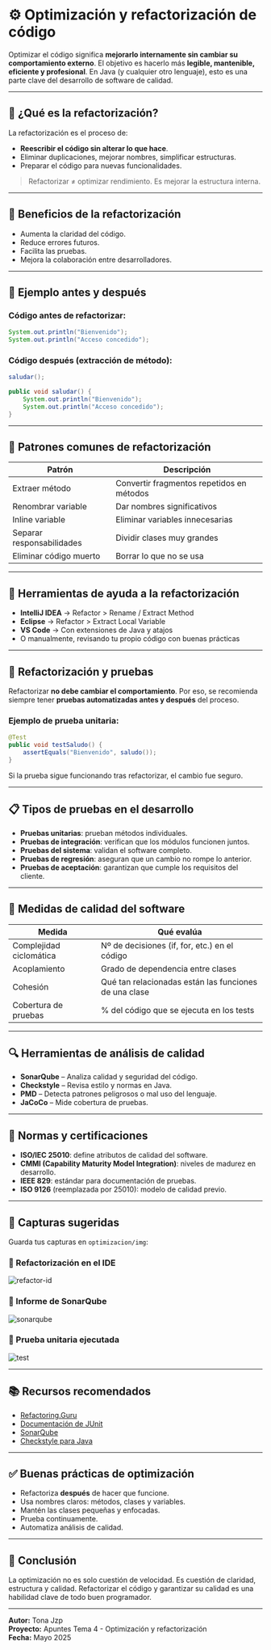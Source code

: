 # ⚙️ Optimización y refactorización de código

Optimizar el código significa **mejorarlo internamente sin cambiar su comportamiento externo**. El objetivo es hacerlo más **legible, mantenible, eficiente y profesional**. En Java (y cualquier otro lenguaje), esto es una parte clave del desarrollo de software de calidad.

---

## 🧠 ¿Qué es la refactorización?

La refactorización es el proceso de:
- **Reescribir el código sin alterar lo que hace**.
- Eliminar duplicaciones, mejorar nombres, simplificar estructuras.
- Preparar el código para nuevas funcionalidades.

> Refactorizar ≠ optimizar rendimiento. Es mejorar la estructura interna.

---

## 🎯 Beneficios de la refactorización

- Aumenta la claridad del código.
- Reduce errores futuros.
- Facilita las pruebas.
- Mejora la colaboración entre desarrolladores.

---

## 🧱 Ejemplo antes y después

### Código antes de refactorizar:

```java
System.out.println("Bienvenido");
System.out.println("Acceso concedido");
```

### Código después (extracción de método):

```java
saludar();

public void saludar() {
    System.out.println("Bienvenido");
    System.out.println("Acceso concedido");
}
```

---

## 🧰 Patrones comunes de refactorización

| Patrón | Descripción |
|--------|-------------|
| Extraer método | Convertir fragmentos repetidos en métodos |
| Renombrar variable | Dar nombres significativos |
| Inline variable | Eliminar variables innecesarias |
| Separar responsabilidades | Dividir clases muy grandes |
| Eliminar código muerto | Borrar lo que no se usa |

---

## 🔧 Herramientas de ayuda a la refactorización

- **IntelliJ IDEA** → Refactor > Rename / Extract Method
- **Eclipse** → Refactor > Extract Local Variable
- **VS Code** → Con extensiones de Java y atajos
- O manualmente, revisando tu propio código con buenas prácticas

---

## 🧪 Refactorización y pruebas

Refactorizar **no debe cambiar el comportamiento**. Por eso, se recomienda siempre tener **pruebas automatizadas antes y después** del proceso.

### Ejemplo de prueba unitaria:

```java
@Test
public void testSaludo() {
    assertEquals("Bienvenido", saludo());
}
```

Si la prueba sigue funcionando tras refactorizar, el cambio fue seguro.

---

## 📋 Tipos de pruebas en el desarrollo

- **Pruebas unitarias**: prueban métodos individuales.
- **Pruebas de integración**: verifican que los módulos funcionen juntos.
- **Pruebas del sistema**: validan el software completo.
- **Pruebas de regresión**: aseguran que un cambio no rompe lo anterior.
- **Pruebas de aceptación**: garantizan que cumple los requisitos del cliente.

---

## 📐 Medidas de calidad del software

| Medida | Qué evalúa |
|--------|-------------|
| Complejidad ciclomática | Nº de decisiones (if, for, etc.) en el código |
| Acoplamiento | Grado de dependencia entre clases |
| Cohesión | Qué tan relacionadas están las funciones de una clase |
| Cobertura de pruebas | % del código que se ejecuta en los tests |

---

## 🔍 Herramientas de análisis de calidad

- **SonarQube** – Analiza calidad y seguridad del código.
- **Checkstyle** – Revisa estilo y normas en Java.
- **PMD** – Detecta patrones peligrosos o mal uso del lenguaje.
- **JaCoCo** – Mide cobertura de pruebas.

---

## 🏅 Normas y certificaciones

- **ISO/IEC 25010**: define atributos de calidad del software.
- **CMMI (Capability Maturity Model Integration)**: niveles de madurez en desarrollo.
- **IEEE 829**: estándar para documentación de pruebas.
- **ISO 9126** (reemplazada por 25010): modelo de calidad previo.

---

## 📸 Capturas sugeridas

Guarda tus capturas en `optimizacion/img`:

### 🔹 Refactorización en el IDE
![refactor-id](img/refactor-id.png)

### 🔹 Informe de SonarQube
![sonarqube](img/sonarqube-analisis.png)

### 🔹 Prueba unitaria ejecutada
![test](img/test-ejecutado.png)

---

## 📚 Recursos recomendados

- [Refactoring.Guru](https://refactoring.guru/es)
- [Documentación de JUnit](https://junit.org/junit5/docs/current/user-guide/)
- [SonarQube](https://www.sonarqube.org/)
- [Checkstyle para Java](https://checkstyle.sourceforge.io/)

---

## ✅ Buenas prácticas de optimización

- Refactoriza **después** de hacer que funcione.
- Usa nombres claros: métodos, clases y variables.
- Mantén las clases pequeñas y enfocadas.
- Prueba continuamente.
- Automatiza análisis de calidad.

---

## 📌 Conclusión

La optimización no es solo cuestión de velocidad. Es cuestión de claridad, estructura y calidad. Refactorizar el código y garantizar su calidad es una habilidad clave de todo buen programador.

---

**Autor:** Tona Jzp  
**Proyecto:** Apuntes Tema 4 - Optimización y refactorización  
**Fecha:** Mayo 2025

